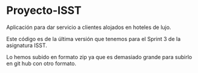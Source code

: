 # Proyecto-ISST

Aplicación para dar servicio a clientes alojados en hoteles de lujo.

Este código es de la última versión que tenemos para el Sprint 3 de la asignatura ISST.

Lo hemos subido en formato zip ya que es demasiado grande para subirlo en git hub con otro formato.


